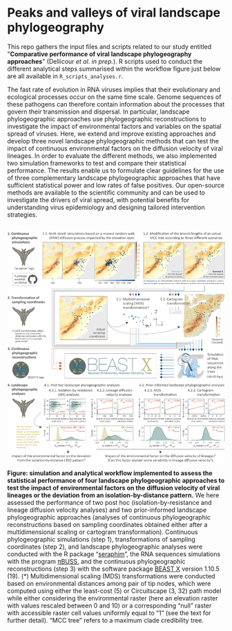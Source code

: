 Peaks and valleys of viral landscape phylogeography
===============

This repo gathers the input files and scripts related to our study entitled "**Comparative performance of viral landscape phylogeography approaches**" (Dellicour *et al*. *in prep.*). R scripts used to conduct the different analytical steps summarised within the workflow figure just below are all available in `R_scripts_analyses.r`.

The fast rate of evolution in RNA viruses implies that their evolutionary and ecological processes occur on the same time scale. Genome sequences of these pathogens can therefore contain information about the processes that govern their transmission and dispersal. In particular, landscape phylogeographic approaches use phylogeographic reconstructions to investigate the impact of environmental factors and variables on the spatial spread of viruses. Here, we extend and improve existing approaches and develop three novel landscape phylogeographic methods that can test the impact of continuous environmental factors on the diffusion velocity of viral lineages. In order to evaluate the different methods, we also implemented two simulation frameworks to test and compare their statistical performance. The results enable us to formulate clear guidelines for the use of three complementary landscape phylogeographic approaches that have sufficient statistical power and low rates of false positives. Our open-source methods are available to the scientific community and can be used to investigate the drivers of viral spread, with potential benefits for understanding virus epidemiology and designing tailored intervention strategies.

<br>

<img src="Scripts_&_data/Workflow_figure.png" align="center" alt="" />

**Figure: simulation and analytical workflow implemented to assess the statistical performance of four landscape phylogeographic approaches to test the impact of environmental factors on the diffusion velocity of viral lineages or the deviation from an isolation-by-distance pattern.** We here assessed the performance of two post hoc (isolation-by-resistance and lineage diffusion velocity analyses) and two prior-informed landscape phylogeographic approaches (analyses of continuous phylogeographic reconstructions based on sampling coordinates obtained either after a multidimensional scaling or cartogram transformation). Continuous phylogeographic simulations (step 1), transformations of sampling coordinates (step 2), and landscape phylogeographic analyses were conducted with the R package “[seraphim](https://github.com/sdellicour/seraphim)”, the RNA sequences simulations with the program [πBUSS](https://rega.kuleuven.be/cev/ecv/software/pibuss), and the continuous phylogeographic reconstructions (step 3) with the software package [BEAST X](https://beast.community/) version 1.10.5 (19). (*) Multidimensional scaling (MDS) transformations were conducted based on environmental distances among pair of tip nodes, which were computed using either the least-cost (5) or Circuitscape (3, 32) path model while either considering the environmental raster (here an elevation raster with values rescaled between 0 and 10) or a corresponding “null” raster with accessible raster cell values uniformly equal to “1” (see the text for further detail). “MCC tree” refers to a maximum clade credibility tree.
